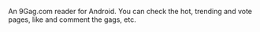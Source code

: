 An 9Gag.com reader for Android.
You can check the hot, trending and vote pages, like and comment the gags, etc.
